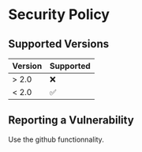 # Security Policy

## Supported Versions

| Version | Supported          |
| ------- | ------------------ |
| > 2.0   | :x:                |
| < 2.0   | :white_check_mark: |

## Reporting a Vulnerability

Use the github functionnality.
